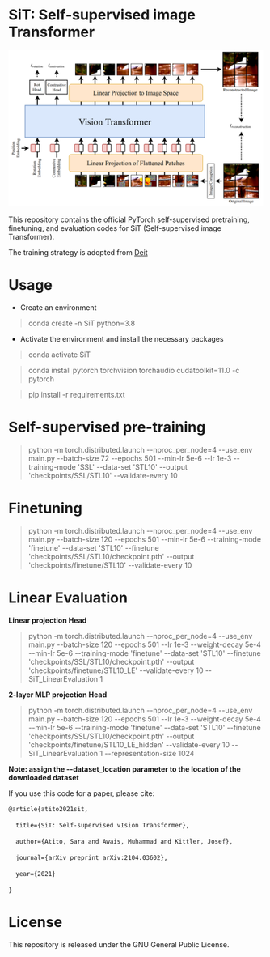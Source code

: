 # SiT: Self-supervised image Transformer 

![](imgs/SiT.png)

This repository contains the official PyTorch self-supervised pretraining, finetuning, and evaluation codes for SiT (Self-supervised image Transformer).

The training strategy is adopted from [Deit](https://github.com/facebookresearch/deit) 

# Usage
- Create an environment
> conda create -n SiT python=3.8
- Activate the environment and install the necessary packages
> conda activate SiT

> conda install pytorch torchvision torchaudio cudatoolkit=11.0 -c pytorch

> pip install -r requirements.txt


# Self-supervised pre-training
> python -m torch.distributed.launch --nproc_per_node=4 --use_env main.py --batch-size 72 --epochs 501 --min-lr 5e-6 --lr 1e-3 --training-mode 'SSL' --data-set 'STL10' --output 'checkpoints/SSL/STL10' --validate-every 10 

# Finetuning
> python -m torch.distributed.launch --nproc_per_node=4 --use_env main.py  --batch-size 120 --epochs 501 --min-lr 5e-6 --training-mode 'finetune' --data-set 'STL10' --finetune 'checkpoints/SSL/STL10/checkpoint.pth' --output 'checkpoints/finetune/STL10' --validate-every 10 

# Linear Evaluation

**Linear projection Head**
> python -m torch.distributed.launch --nproc_per_node=4 --use_env main.py  --batch-size 120 --epochs 501 --lr 1e-3 --weight-decay 5e-4 --min-lr 5e-6 --training-mode 'finetune' --data-set 'STL10' --finetune 'checkpoints/SSL/STL10/checkpoint.pth' --output 'checkpoints/finetune/STL10_LE' --validate-every 10 --SiT_LinearEvaluation 1 

**2-layer MLP projection Head**
> python -m torch.distributed.launch --nproc_per_node=4 --use_env main.py  --batch-size 120 --epochs 501 --lr 1e-3 --weight-decay 5e-4 --min-lr 5e-6 --training-mode 'finetune' --data-set 'STL10' --finetune 'checkpoints/SSL/STL10/checkpoint.pth' --output 'checkpoints/finetune/STL10_LE_hidden' --validate-every 10 --SiT_LinearEvaluation 1 --representation-size 1024

**Note: assign the --dataset_location parameter to the location of the downloaded dataset**

If you use this code for a paper, please cite:

```
@article{atito2021sit,

  title={SiT: Self-supervised vIsion Transformer},

  author={Atito, Sara and Awais, Muhammad and Kittler, Josef},

  journal={arXiv preprint arXiv:2104.03602},

  year={2021}

}
```


# License
This repository is released under the GNU General Public License.


